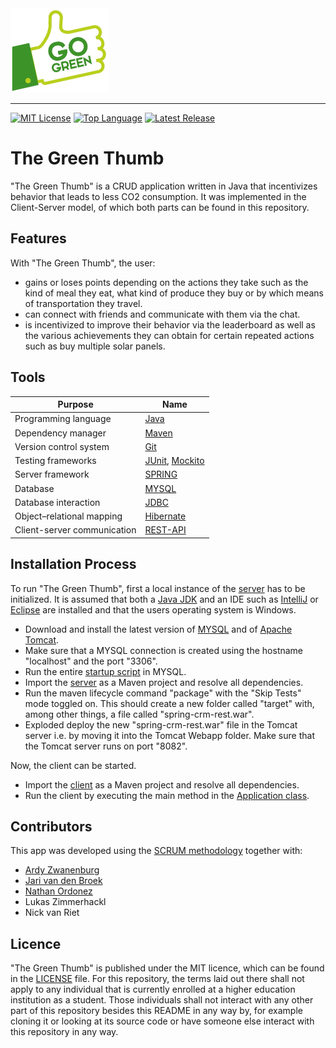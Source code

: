 <img src=img/green_thumb_logo.png alt="The Green Thumb Logo" width="157" height="135">

--------------------------------------------------------------------------------
[![MIT License](https://img.shields.io/badge/license-MIT-green.svg)](https://github.com/johanneshagspiel/green-thumb/LICENSE)
[![Top Language](https://img.shields.io/github/languages/top/johanneshagspiel/the-green-thumb)](https://github.com/johanneshagspiel/green-thumb)
[![Latest Release](https://img.shields.io/github/v/release/johanneshagspiel/the-green-thumb)](https://github.com/johanneshagspiel/green-thumb/releases/)

# The Green Thumb

"The Green Thumb" is a CRUD application written in Java that incentivizes behavior that leads to less CO2 consumption. It was implemented in the Client-Server model, of which both parts can be found in this repository.

## Features

With "The Green Thumb", the user:

- gains or loses points depending on the actions they take such as the kind of meal they eat, what kind of produce they buy or by which means of transportation they travel.
- can connect with friends and communicate with them via the chat.
- is incentivized to improve their behavior via the leaderboard as well as the various achievements they can obtain for certain repeated actions such as buy multiple solar panels. 

## Tools

| Purpose                     | Name                                                                      |
|-----------------------------|---------------------------------------------------------------------------|
| Programming language        | [Java](https://openjdk.org/)                                              |
| Dependency manager          | [Maven](https://maven.apache.org/)                                        |
| Version control system | [Git](https://git-scm.com/)          |
| Testing frameworks          | [JUnit](https://junit.org/junit5/), [Mockito](https://site.mockito.org/)  |
| Server framework            | [SPRING](https://spring.io/)                                              |
| Database                    | [MYSQL](https://www.mysql.com/)                                           |
| Database interaction        | [JDBC](https://en.wikipedia.org/wiki/Java_Database_Connectivity)     |
| Object–relational mapping   | [Hibernate](https://hibernate.org/)                                       |
| Client-server communication | [REST-API](https://en.wikipedia.org/wiki/Representational_state_transfer) |

## Installation Process

To run "The Green Thumb", first a local instance of the [server](https://github.com/johanneshagspiel/the-green-thumb/tree/main/src/Server/TestServer) has to be initialized. It is assumed that both a [Java JDK](https://openjdk.org/) and an IDE such as [IntelliJ](https://www.jetbrains.com/idea/) or [Eclipse](https://www.eclipse.org/ide/) are installed and that the users operating system is Windows.

- Download and install the latest version of [MYSQL](https://dev.mysql.com/downloads/) and of [Apache Tomcat](https://tomcat.apache.org/).
- Make sure that a MYSQL connection is created using the hostname "localhost" and the port "3306".
- Run the entire [startup script](https://github.com/johanneshagspiel/the-green-thumb/blob/main/src/Server/TestServer/sql-script/startup_script.sql) in MYSQL.
- Import the [server](https://github.com/johanneshagspiel/the-green-thumb/tree/main/src/Server/TestServer) as a Maven project and resolve all dependencies.
- Run the maven lifecycle command "package" with the "Skip Tests" mode toggled on. This should create a new folder called "target" with, among other things, a file called "spring-crm-rest.war". 
- Exploded deploy the new "spring-crm-rest.war" file in the Tomcat server i.e. by moving it into the Tomcat Webapp folder. Make sure that the Tomcat server runs on port "8082".

Now, the client can be started.

- Import the [client](https://github.com/johanneshagspiel/the-green-thumb/tree/main/src/client) as a Maven project and resolve all dependencies.
- Run the client by executing the main method in the [Application class](https://github.com/johanneshagspiel/the-green-thumb/tree/main/src/client/src/main/java/gui/Application.java).

## Contributors

This app was developed using the [SCRUM methodology](https://www.scrum.org/resources/what-is-scrum) together with:

- [Ardy Zwanenburg](https://github.com/ArdyZ)
- [Jari van den Broek](https://github.com/jarivdbroek12)
- [Nathan Ordonez](https://github.com/nataxcan)
- Lukas Zimmerhackl
- Nick van Riet

## Licence

"The Green Thumb" is published under the MIT licence, which can be found in the [LICENSE](LICENSE) file. For this repository, the terms laid out there shall not apply to any individual that is currently enrolled at a higher education institution as a student. Those individuals shall not interact with any other part of this repository besides this README in any way by, for example cloning it or looking at its source code or have someone else interact with this repository in any way.
